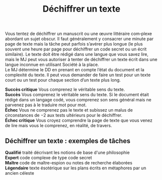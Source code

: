 ﻿---
# ATTENTION : Ne modifiez pas ce fichier
# Ce fichier est généré automatiquement par un script d'après les données du module Foundry VTT officiel et de sa traduction
title: Déchiffrer un texte
titleEn: Decipher Writing
id: d9gbpiQjChYDYA2L
group: actions
---
<p><span id="ctl00_MainContent_DetailedOutput">Vous tentez de déchiffrer un manuscrit ou une œuvre littéraire com‑plexe abordant un sujet obscur. Il faut généralement y consacrer une minute par page de texte mais la tâche peut parfois s’avérer plus longue (le plus souvent une heure par page pour déchiffrer un code secret ou un écrit similaire). Le texte doit être rédigé dans une langue que vous savez lire, mais le MJ peut vous autoriser à tenter de déchiffrer un texte écrit dans une langue inconnue en utilisant Société à la place.<br>Le MJ détermine le DD en prenant en compte l’état du document et la complexité du texte. Il peut vous demander de faire un test pour un texte court ou un test pour chaque section d’un texte plus long.</span></p><p><span id="ctl00_MainContent_DetailedOutput"><strong>Succès critique</strong> Vous comprenez le véritable sens du texte.<br><strong>Succès</strong>  Vous comprenez le véritable sens du texte. Si le document était rédigé dans un langage codé, vous comprenez son sens général mais ne parvenez pas à le traduire mot pour mot.<br><strong>Échec</strong> Vous ne comprenez pas le texte et subissez un malus de circonstances de −2 aux tests ultérieurs pour le déchiffrer.<br><strong>Échec critique</strong> Vous croyez comprendre la page de texte que vous venez de lire mais vous le comprenez, en réalité, de travers.</span></p><h2 class="title">Déchiffrer un texte : exemples de tâches</h2><p><strong>Qualifié</strong> traité décrivant les notions de base d'une philosophie<br><strong>Expert</strong> code complexe de type code secret<br><strong>Maître</strong> code de maître-espion ou notes de recherche élaborées<br><strong>Légendaire</strong> texte ésotérique sur les plans écrits en métaphores par un ancien céleste</p>
